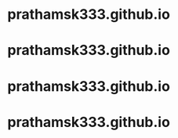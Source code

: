# prathamsk333.github.io
# prathamsk333.github.io
# prathamsk333.github.io
# prathamsk333.github.io
